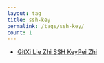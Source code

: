 ```yaml
---
layout: tag
title: ssh-key
permalink: /tags/ssh-key/
count: 1
---
```


- [GitXi Lie Zhi SSH KeyPei Zhi ](https://blog.imx0.com/2018-03-08/Git%E7%B3%BB%E5%88%97%E4%B9%8BSSH%20Key%E9%85%8D%E7%BD%AE.html)
